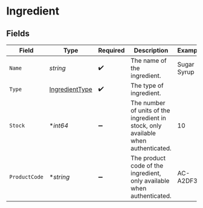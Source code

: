 # Ingredient


## Fields

| Field                                                                              | Type                                                                               | Required                                                                           | Description                                                                        | Example                                                                            |
| ---------------------------------------------------------------------------------- | ---------------------------------------------------------------------------------- | ---------------------------------------------------------------------------------- | ---------------------------------------------------------------------------------- | ---------------------------------------------------------------------------------- |
| `Name`                                                                             | *string*                                                                           | :heavy_check_mark:                                                                 | The name of the ingredient.                                                        | Sugar Syrup                                                                        |
| `Type`                                                                             | [IngredientType](..//ingredienttype.md)                                            | :heavy_check_mark:                                                                 | The type of ingredient.                                                            |                                                                                    |
| `Stock`                                                                            | **int64*                                                                           | :heavy_minus_sign:                                                                 | The number of units of the ingredient in stock, only available when authenticated. | 10                                                                                 |
| `ProductCode`                                                                      | **string*                                                                          | :heavy_minus_sign:                                                                 | The product code of the ingredient, only available when authenticated.             | AC-A2DF3                                                                           |